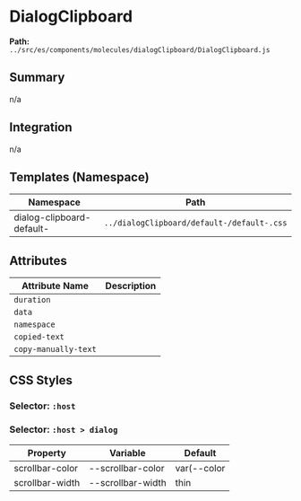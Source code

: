 # DialogClipboard

**Path:** `../src/es/components/molecules/dialogClipboard/DialogClipboard.js`

## Summary

n/a

## Integration

n/a

## Templates (Namespace)

| Namespace | Path |
|------|------|
| dialog-clipboard-default- | `../dialogClipboard/default-/default-.css` |

## Attributes

| Attribute Name | Description |
|----------------|-------------|
| `duration` |  |
| `data` |  |
| `namespace` |  |
| `copied-text` |  |
| `copy-manually-text` |  |

## CSS Styles

### Selector: `:host`


### Selector: `:host > dialog`

| Property | Variable | Default |
|----------|----------|----------|
| scrollbar-color | --scrollbar-color | var(--color |
| scrollbar-width | --scrollbar-width | thin |

